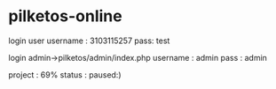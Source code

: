 
# pilketos-online

login user
username : 3103115257
pass: test

login admin->pilketos/admin/index.php
username : admin
pass : admin

project : 69%
status : paused:)
